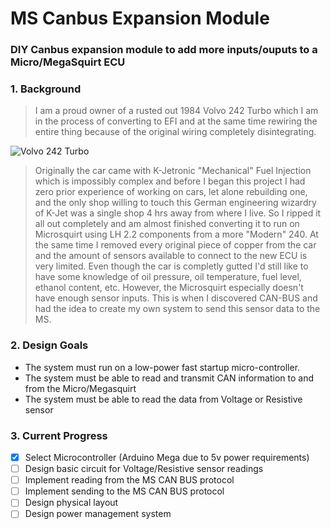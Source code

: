 
# MS Canbus Expansion Module
### DIY Canbus expansion module to add more inputs/ouputs to a Micro/MegaSquirt ECU  

### 1. Background
> I am a proud owner of a rusted out 1984 Volvo 242 Turbo which I am in the process of converting to EFI and at the same time rewiring the entire thing because of the original wiring completely disintegrating. 
> 
![Volvo 242 Turbo](https://bringatrailer.com/wp-content/uploads/2022/09/1983_volvo_242-glt_7u5a9655-84405.jpg)
> 
> Originally the car came with K-Jetronic "Mechanical" Fuel Injection which is impossibly complex and before I began this project I had zero prior experience of working on cars, let alone rebuilding one, and the only shop willing to touch this German engineering wizardry of K-Jet was a single shop 4 hrs away from where I live. So I ripped it all out completely and am almost finished converting it to run on Microsquirt using LH 2.2 components from a more "Modern" 240. At the same time I removed every original piece of copper from the car and the amount of sensors available to connect to the new ECU is very limited. Even though the car is completly gutted I'd still like to have some knowledge of oil pressure, oil temperature, fuel level, ethanol content, etc. However, the Microsquirt especially doesn't have enough sensor inputs. This is when I discovered CAN-BUS and had the idea to create my own system to send this sensor data to the MS. 


### 2. Design Goals
- The system must run on a low-power fast startup micro-controller. 
- The system must be able to read and transmit CAN information to and from the Micro/Megasquirt
- The system must be able to read the data from Voltage or Resistive sensor
### 3. Current Progress
 - [X] Select Microcontroller (Arduino Mega due to 5v power requirements) 
 - [ ] Design basic circuit for Voltage/Resistive sensor readings
 - [ ] Implement reading from the MS CAN BUS protocol
 - [ ] Implement sending to the MS CAN BUS protocol
 - [ ] Design physical layout
 - [ ] Design power management system
